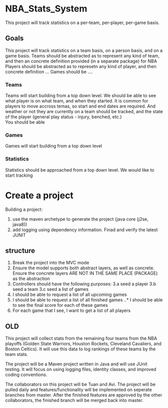 # NBA_Stats_System
This project will track statistics on a per-team, per-player, per-game basis.


## Goals
This project will track statistics on a team basis, on a person basis, and on a game basis.
Teams should be abstracted as to represent any kind of team, and then an concrete definition provided (in a separate package) for NBA
Players should be abstracted as to represetn any kind of player, and then concrete definition ...
Games should be ....



### Teams
Teams will start building from a top down level. We should be able to see what player is on what team, and when they started. It is common for players to move accross temas, so start and end dates are required. And weather or not they are currently on a team should be tracked, and the state of the player (general play status - injury, benched, etc.)
<br/>
You should be able

### Games
Games will start building from a top down level


### Statistics
Statistics should be approached from a top down level. We would like to start tracking

# Create a project
Building a project:
1. use the maven archetype to generate the project (java core (j2se, java8))
2. add logging using dependency information. Finad and verify the latest JUNIT

## structure
1. Break the project into the MVC mode
2. Ensure the model supports both abstract layers, as well as concrete. Ensure the concrete layers ARE NOT IN THE SAME PLACE (PACKAGE) as the abstraction
3. Controllers should have the following purposes:
  3.a seed a player
  3.b seed a team
  3.c seed a list of games
4. I should be able to request a list of all upcoming games
5. I should be able to request a list of all finished games
..* I should be able to see the final score for each of these games 
6. For each game that I see, I want to get a list of all players



## OLD
This project will collect stats from the remaining four teams from the NBA playoffs (Golden State Warriors, Houston Rockets, Cleveland Cavaliers, and Boston Celtics). It will use this data to log rankings of these teams by the team stats. 

The project will be a Maven project written in Java and will use JUnit testing. It will focus on using logging files, identity classes, and improved coding conventions. 

The collaborators on this project will be Tuan and Avi. The project will be pulled daily and features/functionality will be implemented on seperate branches from master. After the finished features are approved by the other collaborators, the finished branch will be merged back into master.
